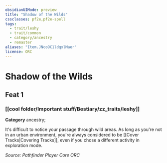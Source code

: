 ```yaml
---
obsidianUIMode: preview
title: "Shadow of the Wilds"
cssclasses: pf2e,pf2e-spell
tags:
  - trait/leshy
  - trait/common
  - category/ancestry
  - remaster
aliases: "Item.JNcoOC1ldqxlMaer"
license: ORC
---
```

# Shadow of the Wilds
## Feat 1
### [[cool folder/Important stuff/Bestiary/zz_traits/leshy]]

**Category** ancestry; 




It's difficult to notice your passage through wild areas. As long as you're not in an urban environment, you're always considered to be [[Cover Tracks|Covering Tracks]], even if you chose a different activity in exploration mode.

*Source: Pathfinder Player Core*
*ORC*